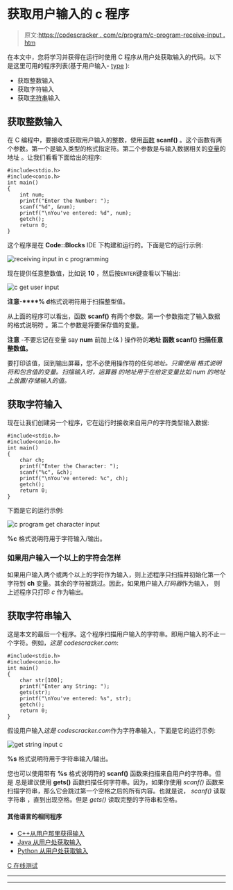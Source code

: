 # 获取用户输入的 c 程序

> 原文:[https://codescracker . com/c/program/c-program-receive-input . htm](https://codescracker.com/c/program/c-program-receive-input.htm)

在本文中，您将学习并获得在运行时使用 C 程序从用户处获取输入的代码。以下是这里可用的程序列表(基于用户输入- [type](/c/c-data-types.htm) ):

*   获取整数输入
*   获取字符输入
*   获取[字符串](/c/c-strings.htm)输入

## 获取整数输入

在 C 编程中，要接收或获取用户输入的整数，使用[函数](/c/c-functions.htm) **scanf()** 。这个函数有两个参数。第一个是输入类型的格式指定符。第二个参数是与输入数据相关的[变量](/c/c-variables.htm)的地址 。让我们看看下面给出的程序:

```
#include<stdio.h>
#include<conio.h>
int main()
{
    int num;
    printf("Enter the Number: ");
    scanf("%d", &num);
    printf("\nYou've entered: %d", num);
    getch();
    return 0;
}
```

这个程序是在 **Code::Blocks** IDE 下构建和运行的。下面是它的运行示例:

![receiving input in c programming](../Images/31f82d460b716c6556e33c1515cd687a.png)

现在提供任意整数值，比如说 **10** ，然后按`ENTER`键查看以下输出:

![c get user input](../Images/341db372eb895dc5b50b8f8f31344d7b.png)

**注意-****% d**格式说明符用于扫描整型值。

从上面的程序可以看出，函数 **scanf()** 有两个参数。第一个参数指定了输入数据的格式说明符 。第二个参数是将要保存值的变量。

**注意** -不要忘记在变量 say **num** 前加上(& ) 操作符的**地址 函数 **scanf()** 扫描任意整数值。**

要打印该值，回到输出屏幕，您不必使用操作符的任何*地址。只需使用 格式说明符和包含值的变量。扫描输入时，*运算器 的*地址用于在给定变量比如 *num* 的地址上放置/存储输入的值。*

## 获取字符输入

现在让我们创建另一个程序，它在运行时接收来自用户的字符类型输入数据:

```
#include<stdio.h>
#include<conio.h>
int main()
{
    char ch;
    printf("Enter the Character: ");
    scanf("%c", &ch);
    printf("\nYou've entered: %c", ch);
    getch();
    return 0;
}
```

下面是它的运行示例:

![c program get character input](../Images/09cc6418d94443db9378a17515f8c1b3.png)

**%c** 格式说明符用于字符输入/输出。

### 如果用户输入一个以上的字符会怎样

如果用户输入两个或两个以上的字符作为输入，则上述程序只扫描并初始化第一个字符到 **ch** 变量。其余的字符被跳过。因此，如果用户输入*打码器*作为输入， 则上述程序只打印 *c* 作为输出。

## 获取字符串输入

这是本文的最后一个程序。这个程序扫描用户输入的字符串。即用户输入的不止一个字符。例如，*这是 codescracker.com*:

```
#include<stdio.h>
#include<conio.h>
int main()
{
    char str[100];
    printf("Enter any String: ");
    gets(str);
    printf("\nYou've entered: %s", str);
    getch();
    return 0;
}
```

假设用户输入*这是 codescracker.com*作为字符串输入，下面是它的运行示例:

![get string input c](../Images/b3c11ac6c5b1a90ede6315bf8c12d9fa.png)

**%s** 格式说明符用于字符串输入/输出。

您也可以使用带有 **%s** 格式说明符的 **scanf()** 函数来扫描来自用户的字符串。但是 总是建议使用 **gets()** 函数扫描任何字符串。因为，如果你使用 *scanf()* 函数来扫描字符串，那么它会跳过第一个空格之后的所有内容。也就是说， *scanf()* 读取字符串 ，直到出现空格。但是 *gets()* 读取完整的字符串和空格。

#### 其他语言的相同程序

*   [C++从用户那里获得输入](/cpp/program/cpp-program-receive-input.htm)
*   [Java 从用户处获取输入](/java/program/java-program-take-input-from-user.htm)
*   [Python 从用户处获取输入](/python/program/python-program-get-input-from-user.htm)

[C 在线测试](/exam/showtest.php?subid=2)

* * *

* * *